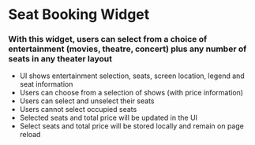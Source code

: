 # Seat Booking Widget
### With this widget, users can select from a choice of entertainment (movies, theatre, concert) plus any number of seats in any theater layout

- UI shows entertainment selection, seats, screen location, legend and seat information
- Users can choose from a selection of shows (with price information) 
- Users can select and unselect their seats
- Users cannot select occupied seats
- Selected seats and total price will be updated in the UI
- Select seats and total price will be stored locally and remain on page reload

